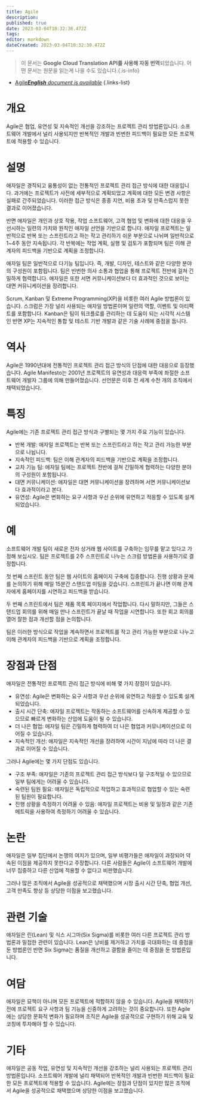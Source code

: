 ```yaml
---
title: Agile
description: 
published: true
date: 2023-03-04T10:32:30.472Z
tags: 
editor: markdown
dateCreated: 2023-03-04T10:32:30.472Z
---
```


> 이 문서는 **Google Cloud Translation API를 사용해 자동 번역**되었습니다.
어떤 문서는 원문을 읽는게 나을 수도 있습니다.{.is-info}



- [Agile***English** document is available*](/en/Knowledge-base/Dictionary/agile)
{.links-list}


# 개요

Agile은 협업, 유연성 및 지속적인 개선을 강조하는 프로젝트 관리 방법론입니다. 소프트웨어 개발에서 널리 사용되지만 반복적인 개발과 빈번한 피드백이 필요한 모든 프로젝트에 적용할 수 있습니다.

# 설명

애자일은 경직되고 융통성이 없는 전통적인 프로젝트 관리 접근 방식에 대한 대응입니다. 과거에는 프로젝트가 사전에 세부적으로 계획되었고 계획에 대한 모든 변경 사항은 실패로 간주되었습니다. 이러한 접근 방식은 종종 지연, 비용 초과 및 만족스럽지 못한 결과로 이어졌습니다.

반면 애자일은 개인과 상호 작용, 작업 소프트웨어, 고객 협업 및 변화에 대한 대응을 우선시하는 일련의 가치와 원칙인 애자일 선언을 기반으로 합니다. 애자일 프로젝트는 일반적으로 반복 또는 스프린트라고 하는 작고 관리하기 쉬운 부분으로 나뉘며 일반적으로 1~4주 동안 지속됩니다. 각 반복에는 작업 계획, 실행 및 검토가 포함되며 팀은 이해 관계자의 피드백을 기반으로 계획을 조정합니다.

애자일 팀은 일반적으로 다기능 팀입니다. 즉, 개발, 디자인, 테스트와 같은 다양한 분야의 구성원이 포함됩니다. 팀은 빈번한 의사 소통과 협업을 통해 프로젝트 전반에 걸쳐 긴밀하게 협력합니다. 애자일은 또한 서면 커뮤니케이션보다 더 효과적인 것으로 보이는 대면 커뮤니케이션을 장려합니다.

Scrum, Kanban 및 Extreme Programming(XP)을 비롯한 여러 Agile 방법론이 있습니다. 스크럼은 가장 널리 사용되는 애자일 방법론이며 일련의 역할, 이벤트 및 아티팩트를 포함합니다. Kanban은 팀이 워크플로를 관리하는 데 도움이 되는 시각적 시스템인 반면 XP는 지속적인 통합 및 테스트 기반 개발과 같은 기술 사례에 중점을 둡니다.

# 역사

Agile은 1990년대에 전통적인 프로젝트 관리 접근 방식의 단점에 대한 대응으로 등장했습니다. Agile Manifesto는 2001년 프로젝트의 유연성과 대응력 부족에 좌절한 소프트웨어 개발자 그룹에 의해 만들어졌습니다. 선언문은 이후 전 세계 수천 개의 조직에서 채택되었습니다.

# 특징

Agile에는 기존 프로젝트 관리 접근 방식과 구별되는 몇 가지 주요 기능이 있습니다.

- 반복 개발: 애자일 프로젝트는 반복 또는 스프린트라고 하는 작고 관리 가능한 부분으로 나뉩니다.
- 지속적인 피드백: 팀은 이해 관계자의 피드백을 기반으로 계획을 조정합니다.
- 교차 기능 팀: 애자일 팀에는 프로젝트 전반에 걸쳐 긴밀하게 협력하는 다양한 분야의 구성원이 포함됩니다.
- 대면 커뮤니케이션: 애자일은 대면 커뮤니케이션을 장려하며 서면 커뮤니케이션보다 효과적이라고 본다.
- 유연성: Agile은 변화하는 요구 사항과 우선 순위에 유연하고 적응할 수 있도록 설계되었습니다.

# 예

소프트웨어 개발 팀이 새로운 전자 상거래 웹 사이트를 구축하는 임무를 맡고 있다고 가정해 보십시오. 팀은 프로젝트를 2주 스프린트로 나누는 스크럼 방법론을 사용하기로 결정합니다.

첫 번째 스프린트 동안 팀은 웹 사이트의 홈페이지 구축에 집중합니다. 진행 상황과 문제를 논의하기 위해 매일 15분간 스탠드업 미팅을 갖습니다. 스프린트가 끝나면 이해 관계자에게 홈페이지를 시연하고 피드백을 받습니다.

두 번째 스프린트에서 팀은 제품 목록 페이지에서 작업합니다. 다시 말하지만, 그들은 스탠드업 회의를 위해 매일 만나 스프린트가 끝날 때 작업을 시연합니다. 또한 회고 회의를 열어 잘한 점과 개선할 점을 논의합니다.

팀은 이러한 방식으로 작업을 계속하면서 프로젝트를 작고 관리 가능한 부분으로 나누고 이해 관계자의 피드백을 기반으로 계획을 조정합니다.

# 장점과 단점

애자일은 전통적인 프로젝트 관리 접근 방식에 비해 몇 가지 장점이 있습니다.

- 유연성: Agile은 변화하는 요구 사항과 우선 순위에 유연하고 적응할 수 있도록 설계되었습니다.
- 출시 시간 단축: 애자일 프로젝트는 작동하는 소프트웨어를 신속하게 제공할 수 있으므로 빠르게 변화하는 산업에 도움이 될 수 있습니다.
- 더 나은 협업: 애자일 팀은 긴밀하게 협력하여 더 나은 협업과 커뮤니케이션으로 이어질 수 있습니다.
- 지속적인 개선: 애자일은 지속적인 개선을 장려하여 시간이 지남에 따라 더 나은 결과로 이어질 수 있습니다.

그러나 Agile에는 몇 가지 단점도 있습니다.

- 구조 부족: 애자일은 기존의 프로젝트 관리 접근 방식보다 덜 구조적일 수 있으므로 일부 팀에게는 어려울 수 있습니다.
- 숙련된 팀원 필요: 애자일은 독립적으로 작업하고 효과적으로 협업할 수 있는 숙련된 팀원이 필요합니다.
- 진행 상황을 측정하기 어려울 수 있음: 애자일 프로젝트는 비용 및 일정과 같은 기존 메트릭을 사용하여 측정하기 어려울 수 있습니다.

# 논란

애자일은 일부 집단에서 논쟁의 여지가 있으며, 일부 비평가들은 애자일이 과장되어 약속된 이점을 제공하지 못한다고 주장합니다. 다른 사람들은 Agile이 소프트웨어 개발에 너무 집중하고 다른 산업에 적용할 수 없다고 비판했습니다.

그러나 많은 조직에서 Agile을 성공적으로 채택했으며 시장 출시 시간 단축, 협업 개선, 고객 만족도 향상 등 상당한 이점을 보고했습니다.

# 관련 기술

애자일은 린(Lean) 및 식스 시그마(Six Sigma)를 비롯한 여러 다른 프로젝트 관리 방법론과 밀접한 관련이 있습니다. Lean은 낭비를 제거하고 가치를 극대화하는 데 중점을 둔 방법론인 반면 Six Sigma는 품질을 개선하고 결함을 줄이는 데 중점을 둔 방법론입니다.

# 여담

애자일은 묘책이 아니며 모든 프로젝트에 적합하지 않을 수 있습니다. Agile을 채택하기 전에 프로젝트 요구 사항과 팀 기능을 신중하게 고려하는 것이 중요합니다. 또한 Agile에는 상당한 문화적 변화가 필요하며 조직은 Agile을 성공적으로 구현하기 위해 교육 및 코칭에 투자해야 할 수 있습니다.

# 기타

애자일은 공동 작업, 유연성 및 지속적인 개선을 강조하는 널리 사용되는 프로젝트 관리 방법론입니다. 소프트웨어 개발에 널리 채택되어 반복적인 개발과 빈번한 피드백이 필요한 모든 프로젝트에 적용할 수 있습니다. Agile에는 장점과 단점이 있지만 많은 조직에서 Agile을 성공적으로 채택했으며 상당한 이점을 보고했습니다.